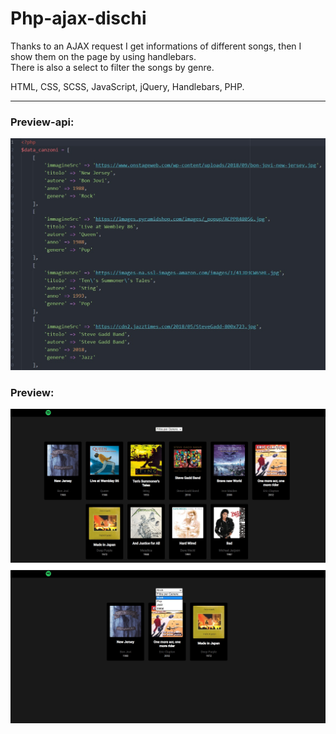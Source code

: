 # Php-ajax-dischi
Thanks to an AJAX request I get informations of different songs, then I show them on the page by using handlebars.  
There is also a select to filter the songs by genre.

HTML, CSS, SCSS, JavaScript, jQuery, Handlebars, PHP.
***
### Preview-api:
![Preview](img/ajax.jpg "Preview")
### Preview:  
![Preview](img/preview.jpg "Preview")
